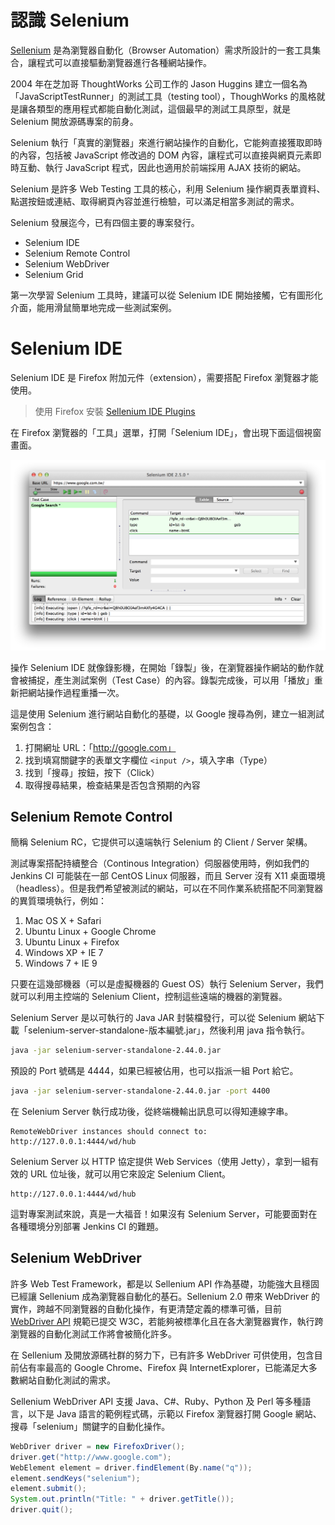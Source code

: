 # 認識 Selenium

[Sellenium](http://www.seleniumhq.org/) 是為瀏覽器自動化（Browser Automation）需求所設計的一套工具集合，讓程式可以直接驅動瀏覽器進行各種網站操作。

2004 年在芝加哥 ThoughtWorks 公司工作的 Jason Huggins 建立一個名為「JavaScriptTestRunner」的測試工具（testing tool），ThoughWorks 的風格就是讓各類型的應用程式都能自動化測試，這個最早的測試工具原型，就是 Selenium 開放源碼專案的前身。

Selenium 執行「真實的瀏覽器」來進行網站操作的自動化，它能夠直接獲取即時的內容，包括被 JavaScript 修改過的 DOM 內容，讓程式可以直接與網頁元素即時互動、執行 JavaScript 程式，因此也適用於前端採用 AJAX 技術的網站。

Selenium 是許多 Web Testing 工具的核心，利用 Selenium 操作網頁表單資料、點選按鈕或連結、取得網頁內容並進行檢驗，可以滿足相當多測試的需求。

Selenium 發展迄今，已有四個主要的專案發行。

* Selenium IDE
* Selenium Remote Control
* Selenium WebDriver
* Selenium Grid

第一次學習 Selenium 工具時，建議可以從 Selenium IDE 開始接觸，它有圖形化介面，能用滑鼠簡單地完成一些測試案例。

# Selenium IDE

Selenium IDE 是 Firefox 附加元件（extension），需要搭配 Firefox 瀏覽器才能使用。

> 使用 Firefox 安裝 [Sellenium IDE Plugins](http://docs.seleniumhq.org/projects/ide/)

在 Firefox 瀏覽器的「工具」選單，打開「Selenium IDE」，會出現下面這個視窗畫面。

![Selenium IDE](selenium-ide-google-search.png)

操作 Selenium IDE 就像錄影機，在開始「錄製」後，在瀏覽器操作網站的動作就會被捕捉，產生測試案例（Test Case）的內容。錄製完成後，可以用「播放」重新把網站操作過程重播一次。

這是使用 Selenium 進行網站自動化的基礎，以 Google 搜尋為例，建立一組測試案例包含：

1. 打開網址 URL：「http://google.com」
2. 找到填寫關鍵字的表單文字欄位 `<input />`，填入字串（Type）
3. 找到「搜尋」按鈕，按下（Click）
4. 取得搜尋結果，檢查結果是否包含預期的內容

## Selenium Remote Control

簡稱 Selenium RC，它提供可以遠端執行 Selenium 的 Client / Server 架構。

測試專案搭配持續整合（Continous Integration）伺服器使用時，例如我們的 Jenkins CI 可能裝在一部 CentOS Linux 伺服器，而且 Server 沒有 X11 桌面環境（headless）。但是我們希望被測試的網站，可以在不同作業系統搭配不同瀏覽器的異質環境執行，例如：

1. Mac OS X + Safari
2. Ubuntu Linux + Google Chrome
3. Ubuntu Linux + Firefox
4. Windows XP + IE 7
5. Windows 7 + IE 9

只要在這幾部機器（可以是虛擬機器的 Guest OS）執行 Selenium Server，我們就可以利用主控端的 Selenium Client，控制這些遠端的機器的瀏覽器。

Selenium Server 是以可執行的 Java JAR 封裝檔發行，可以從 Selenium 網站下載「selenium-server-standalone-版本編號.jar」，然後利用 java 指令執行。

```bash
java -jar selenium-server-standalone-2.44.0.jar
```

預設的 Port 號碼是 4444，如果已經被佔用，也可以指派一組 Port 給它。

```bash
java -jar selenium-server-standalone-2.44.0.jar -port 4400
```

在 Selenium Server 執行成功後，從終端機輸出訊息可以得知連線字串。

```
RemoteWebDriver instances should connect to: http://127.0.0.1:4444/wd/hub
```

Selenium Server 以 HTTP 協定提供 Web Services（使用 Jetty），拿到一組有效的 URL 位址後，就可以用它來設定 Selenium Client。

```
http://127.0.0.1:4444/wd/hub
```

這對專案測試來說，真是一大福音！如果沒有 Selenium Server，可能要面對在各種環境分別部署 Jenkins CI 的難題。

## Selenium WebDriver

許多 Web Test Framework，都是以 Sellenium API 作為基礎，功能強大且穩固已經讓 Sellenium 成為瀏覽器自動化的基石。Sellenium 2.0 帶來 WebDriver 的實作，跨越不同瀏覽器的自動化操作，有更清楚定義的標準可循，目前 [WebDriver API](http://www.w3.org/TR/webdriver/) 規範已提交 W3C，若能夠被標準化且在各大瀏覽器實作，執行跨瀏覽器的自動化測試工作將會被簡化許多。

在 Sellenium 及開放源碼社群的努力下，已有許多 WebDriver 可供使用，包含目前佔有率最高的 Google Chrome、Firefox 與 InternetExplorer，已能滿足大多數網站自動化測試的需求。

Sellenium WebDriver API 支援 Java、C#、Ruby、Python 及 Perl 等多種語言，以下是 Java 語言的範例程式碼，示範以 Firefox 瀏覽器打開 Google 網站、搜尋「selenium」關鍵字的自動化操作。

```java
WebDriver driver = new FirefoxDriver();
driver.get("http://www.google.com");
WebElement element = driver.findElement(By.name("q"));
element.sendKeys("selenium");
element.submit();
System.out.println("Title: " + driver.getTitle());
driver.quit();
```
